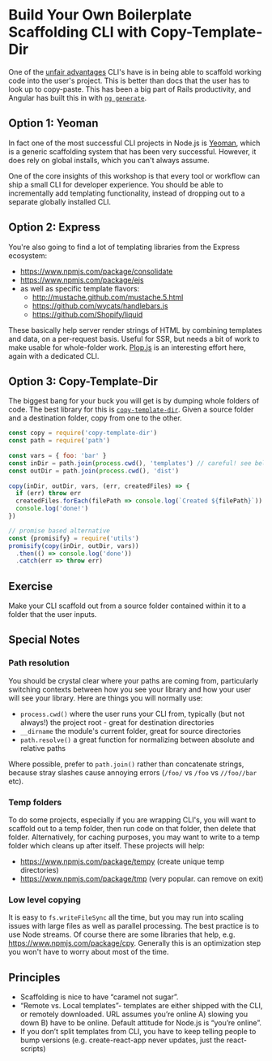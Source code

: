 # Build Your Own Boilerplate Scaffolding CLI with Copy-Template-Dir

One of the [unfair advantages](https://twitter.com/swyx/status/1108576496229048321) CLI's have is in being able to scaffold working code into the user's project. This is better than docs that the user has to look up to copy-paste. This has been a big part of Rails productivity, and Angular has built this in with [`ng generate`](https://angular.io/guide/schematics).

## Option 1: Yeoman 

In fact one of the most successful CLI projects in Node.js is [Yeoman](https://yeoman.io/), which is a generic scaffolding system that has been very successful. However, it does rely on global installs, which you can't always assume.

One of the core insights of this workshop is that every tool or workflow can ship a small CLI for developer experience. You should be able to incrementally add templating functionality, instead of dropping out to a separate globally installed CLI.

## Option 2: Express

You're also going to find a lot of templating libraries from the Express ecosystem:

- https://www.npmjs.com/package/consolidate
- https://www.npmjs.com/package/ejs
- as well as specific template flavors:
  - http://mustache.github.com/mustache.5.html
  - https://github.com/wycats/handlebars.js
  - https://github.com/Shopify/liquid

These basically help server render strings of HTML by combining templates and data, on a per-request basis. Useful for SSR, but needs a bit of work to make usable for whole-folder work. [Plop.js](https://github.com/plopjs/plop) is an interesting effort here, again with a dedicated CLI.

## Option 3: Copy-Template-Dir

The biggest bang for your buck you will get is by dumping whole folders of code. The best library for this is [`copy-template-dir`](https://www.npmjs.com/package/copy-template-dir). Given a source folder and a destination folder, copy from one to the other.

```js
const copy = require('copy-template-dir')
const path = require('path')
 
const vars = { foo: 'bar' }
const inDir = path.join(process.cwd(), 'templates') // careful! see below
const outDir = path.join(process.cwd(), 'dist')
 
copy(inDir, outDir, vars, (err, createdFiles) => {
  if (err) throw err
  createdFiles.forEach(filePath => console.log(`Created ${filePath}`))
  console.log('done!')
})

// promise based alternative
const {promisify} = require('utils')
promisify(copy(inDir, outDir, vars))
  .then(() => console.log('done'))
  .catch(err => throw err)
```

## Exercise

Make your CLI scaffold out from a source folder contained within it to a folder that the user inputs.

## Special Notes

### Path resolution

You should be crystal clear where your paths are coming from, particularly switching contexts between how you see your library and how your user will see your library. Here are things you will normally use:

- `process.cwd()` where the user runs your CLI from, typically (but not always!) the project root - great for destination directories
- `__dirname` the module's current folder, great for source directories
- `path.resolve()` a great function for normalizing between absolute and relative paths

Where possible, prefer to `path.join()` rather than concatenate strings, because stray slashes cause annoying errors (`/foo/` vs `/foo` vs `//foo//bar` etc).

### Temp folders

To do some projects, especially if you are wrapping CLI's, you will want to scaffold out to a temp folder, then run code on that folder, then delete that folder. Alternatively, for caching purposes, you may want to write to a temp folder which cleans up after itself. These projects will help:

- https://www.npmjs.com/package/tempy (create unique temp directories)
- https://www.npmjs.com/package/tmp (very popular. can remove on exit)

### Low level copying

It is easy to `fs.writeFileSync` all the time, but you may run into scaling issues with large files as well as parallel processing. The best practice is to use Node streams. Of course there are some libraries that help, e.g. https://www.npmjs.com/package/cpy. Generally this is an optimization step you won't have to worry about most of the time.

## Principles

- Scaffolding is nice to have “caramel not sugar”.
- “Remote vs. Local templates”- templates are either shipped with the CLI, or remotely downloaded. URL assumes you’re online A) slowing you down B) have to be online. Default attitude for Node.js is “you’re online”. 
- If you don’t split templates from CLI, you have to keep telling people to bump versions (e.g. create-react-app never updates, just the react-scripts)